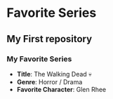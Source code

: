 # Favorite Series

## My First repository

### My Favorite Series 

- **Title**: The Walking Dead :skull:
- **Genre**: Horror / Drama
- **Favorite Character**: Glen Rhee

